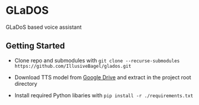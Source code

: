 # GLaDOS

GLaDoS based voice assistant

## Getting Started

- Clone repo and submodules with `git clone --recurse-submodules https://github.com/IllusiveBagel/glados.git`

- Download TTS model from [Google Drive](https://drive.google.com/file/d/1TRJtctjETgVVD5p7frSVPmgw8z8FFtjD/view) and extract in the project root directory

- Install required Python libaries with `pip install -r ./requirements.txt`
